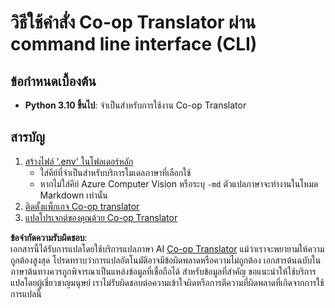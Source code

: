 <!--
CO_OP_TRANSLATOR_METADATA:
{
  "original_hash": "c64ba65e091e5d87385490fa63a8f574",
  "translation_date": "2025-06-12T12:35:29+00:00",
  "source_file": "getting_started/command-line-guide/command-line-guide.md",
  "language_code": "th"
}
-->
# วิธีใช้คำสั่ง Co-op Translator ผ่าน command line interface (CLI)

## ข้อกำหนดเบื้องต้น

- **Python 3.10 ขึ้นไป**: จำเป็นสำหรับการใช้งาน Co-op Translator

## สารบัญ

1. [สร้างไฟล์ '.env' ในโฟลเดอร์หลัก](./create-env-file.md)
   - ใส่คีย์ที่จำเป็นสำหรับบริการโมเดลภาษาที่เลือกใช้
   - หากไม่ใส่คีย์ Azure Computer Vision หรือระบุ `-md` ตัวแปลภาษาจะทำงานในโหมด Markdown เท่านั้น
1. [ติดตั้งแพ็กเกจ Co-op translator](./install-package.md)
1. [แปลโปรเจกต์ของคุณด้วย Co-op Translator](./translator-your-project.md)

**ข้อจำกัดความรับผิดชอบ**:  
เอกสารนี้ได้รับการแปลโดยใช้บริการแปลภาษา AI [Co-op Translator](https://github.com/Azure/co-op-translator) แม้ว่าเราจะพยายามให้ความถูกต้องสูงสุด โปรดทราบว่าการแปลอัตโนมัติอาจมีข้อผิดพลาดหรือความไม่ถูกต้อง เอกสารต้นฉบับในภาษาต้นทางควรถูกพิจารณาเป็นแหล่งข้อมูลที่เชื่อถือได้ สำหรับข้อมูลที่สำคัญ ขอแนะนำให้ใช้บริการแปลโดยผู้เชี่ยวชาญมนุษย์ เราไม่รับผิดชอบต่อความเข้าใจผิดหรือการตีความที่ผิดพลาดที่เกิดจากการใช้การแปลนี้